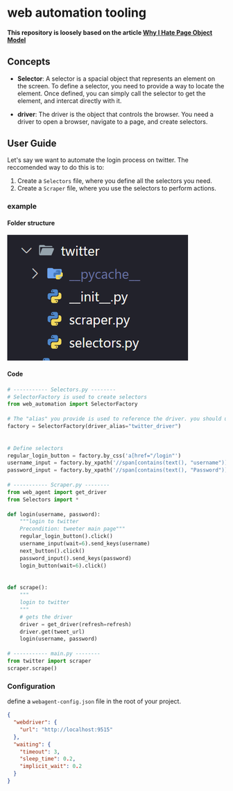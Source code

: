 # web automation tooling

#### This repository is loosely based on the article [Why I Hate Page Object Model](https://medium.com/@itayzohar/web-automation-why-i-hate-page-object-model-70abe82beae1)

## Concepts

- **Selector**: A selector is a spacial object that represents an element on the screen.
  To define a selector, you need to provide a way to locate the element.
  Once defined, you can simply call the selector to get the element, and intercat directly with it.

- **driver**: The driver is the object that controls the browser.
  You need a driver to open a browser, navigate to a page, and create selectors.

## User Guide

Let's say we want to automate the login process on twitter.
The reccomended way to do this is to:

1. Create a `Selectors` file, where you define all the selectors you need.
2. Create a `Scraper` file, where you use the selectors to perform actions.

### example

#### Folder structure

![alt text](image.png)

#### Code

```python
# ----------- Selectors.py --------
# SelectorFactory is used to create selectors
from web_automation import SelectorFactory

# The "alias" you provide is used to reference the driver. you should use the same alias as long as you want to use the same browser.
factory = SelectorFactory(driver_alias="twitter_driver")


# Define selectors
regular_login_button = factory.by_css('a[href="/login"')
username_input = factory.by_xpath('//span[contains(text(), "username")]/../../..//input')
password_input = factory.by_xpath('//span[contains(text(), "Password")]/../../..//input')

# ----------- Scraper.py --------
from web_agent import get_driver
from Selectors import *

def login(username, password):
    """login to twitter
    Precondition: tweeter main page"""
    regular_login_button().click()
    username_input(wait=6).send_keys(username)
    next_button().click()
    password_input().send_keys(password)
    login_button(wait=6).click()


def scrape():
    """
    login to twitter
    """
    # gets the driver
    driver = get_driver(refresh=refresh)
    driver.get(tweet_url)
    login(username, password)

# ----------- main.py --------
from twitter import scraper
scraper.scrape()

```

### Configuration

define a `webagent-config.json` file in the root of your project.

```json
{
  "webdriver": {
    "url": "http://localhost:9515"
  },
  "waiting": {
    "timeout": 3,
    "sleep_time": 0.2,
    "implicit_wait": 0.2
  }
}
```
